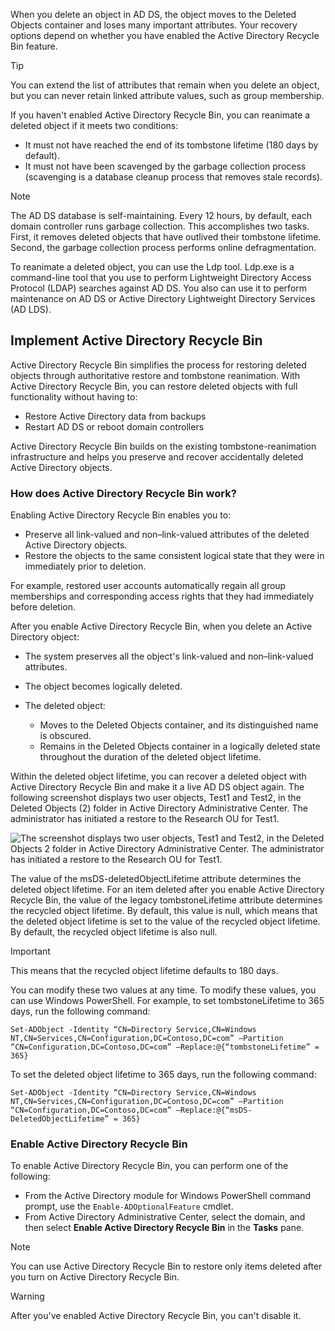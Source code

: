 When you delete an object in AD DS, the object moves to the Deleted Objects container and loses many important attributes. Your recovery options depend on whether you have enabled the Active Directory Recycle Bin feature.

> [!TIP]
> You can extend the list of attributes that remain when you delete an object, but you can never retain linked attribute values, such as group membership.

If you haven't enabled Active Directory Recycle Bin, you can reanimate a deleted object if it meets two conditions:

- It must not have reached the end of its tombstone lifetime (180 days by default).
- It must not have been scavenged by the garbage collection process (scavenging is a database cleanup process that removes stale records).

> [!NOTE]
> The AD DS database is self-maintaining. Every 12 hours, by default, each domain controller runs garbage collection. This accomplishes two tasks. First, it removes deleted objects that have outlived their tombstone lifetime. Second, the garbage collection process performs online defragmentation. 

To reanimate a deleted object, you can use the Ldp tool. Ldp.exe is a command-line tool that you use to perform Lightweight Directory Access Protocol (LDAP) searches against AD DS. You also can use it to perform maintenance on AD DS or Active Directory Lightweight Directory Services (AD LDS).

## Implement Active Directory Recycle Bin

Active Directory Recycle Bin simplifies the process for restoring deleted objects through authoritative restore and tombstone reanimation. With Active Directory Recycle Bin, you can restore deleted objects with full functionality without having to:

- Restore Active Directory data from backups
- Restart AD DS or reboot domain controllers

Active Directory Recycle Bin builds on the existing tombstone-reanimation infrastructure and helps you preserve and recover accidentally deleted Active Directory objects.

### How does Active Directory Recycle Bin work?

Enabling Active Directory Recycle Bin enables you to:

- Preserve all link-valued and non–link-valued attributes of the deleted Active Directory objects.
- Restore the objects to the same consistent logical state that they were in immediately prior to deletion.

For example, restored user accounts automatically regain all group memberships and corresponding access rights that they had immediately before deletion.

After you enable Active Directory Recycle Bin, when you delete an Active Directory object:

- The system preserves all the object's link-valued and non–link-valued attributes.
- The object becomes logically deleted.
- The deleted object:

  - Moves to the Deleted Objects container, and its distinguished name is obscured.
  - Remains in the Deleted Objects container in a logically deleted state throughout the duration of the deleted object lifetime.

Within the deleted object lifetime, you can recover a deleted object with Active Directory Recycle Bin and make it a live AD DS object again. The following screenshot displays two user objects, Test1 and Test2, in the Deleted Objects (2) folder in Active Directory Administrative Center. The administrator has initiated a restore to the Research OU for Test1.

![The screenshot displays two user objects, Test1 and Test2, in the Deleted Objects 2 folder in Active Directory Administrative Center. The administrator has initiated a restore to the Research OU for Test1.](../media/restore-object.png)

The value of the msDS-deletedObjectLifetime attribute determines the deleted object lifetime. For an item deleted after you enable Active Directory Recycle Bin, the value of the legacy tombstoneLifetime attribute determines the recycled object lifetime. By default, this value is null, which means that the deleted object lifetime is set to the value of the recycled object lifetime. By default, the recycled object lifetime is also null.

> [!IMPORTANT]
> This means that the recycled object lifetime defaults to 180 days. 

You can modify these two values at any time. To modify these values, you can use Windows PowerShell. For example, to set tombstoneLifetime to 365 days, run the following command:

`Set-ADObject -Identity “CN=Directory Service,CN=Windows NT,CN=Services,CN=Configuration,DC=Contoso,DC=com” –Partition “CN=Configuration,DC=Contoso,DC=com” –Replace:@{“tombstoneLifetime” = 365}`

To set the deleted object lifetime to 365 days, run the following command:

`Set-ADObject -Identity “CN=Directory Service,CN=Windows NT,CN=Services,CN=Configuration,DC=Contoso,DC=com” –Partition “CN=Configuration,DC=Contoso,DC=com” –Replace:@{“msDS-DeletedObjectLifetime” = 365}`

### Enable Active Directory Recycle Bin

To enable Active Directory Recycle Bin, you can perform one of the following:

- From the Active Directory module for Windows PowerShell command prompt, use the `Enable-ADOptionalFeature` cmdlet.
- From Active Directory Administrative Center, select the domain, and then select **Enable Active Directory Recycle Bin** in the **Tasks** pane.

> [!NOTE]
> You can use Active Directory Recycle Bin to restore only items deleted after you turn on Active Directory Recycle Bin.

> [!WARNING]
> After you've enabled Active Directory Recycle Bin, you can't disable it.
